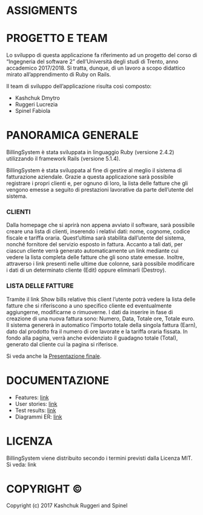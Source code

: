 # ASSIGMENTS


# PROGETTO E TEAM

Lo sviluppo di questa applicazione fa riferimento ad un progetto del corso di “Ingegneria del software 2” dell’Università degli studi di Trento, anno accademico 2017/2018. 
Si tratta, dunque, di un lavoro a scopo didattico mirato all’apprendimento di Ruby on Rails.

Il team di sviluppo dell’applicazione risulta così composto:
- Kashchuk Dmytro
- Ruggeri Lucrezia
- Spinel Fabiola

# PANORAMICA GENERALE 

BillingSystem è stata sviluppata in linguaggio Ruby (versione 2.4.2) utilizzando il framework Rails (versione 5.1.4).

BillingSystem è stata sviluppata al fine di gestire al meglio il sistema di fatturazione aziendale. Grazie a questa applicazione sarà possibile registrare i propri clienti e, per ognuno di loro, la lista delle fatture che gli vengono emesse a seguito di prestazioni lavorative da parte dell’utente del sistema.

### CLIENTI 

Dalla homepage che si aprirà non appena avviato il software, sarà possibile creare una lista di clienti, inserendo i relativi dati: nome, cognome, codice fiscale e tariffa oraria. Quest’ultima sarà stabilita dall’utente del sistema, nonché fornitore del servizio esposto in fattura.
Accanto a tali dati, per ciascun cliente verrà generato automaticamente un link mediante cui vedere la lista completa delle fatture che gli sono state emesse. Inoltre, attraverso i link presenti nelle ultime due colonne, sarà possibile modificare i dati di un determinato cliente (Edit) oppure eliminarli (Destroy).

### LISTA DELLE FATTURE 

Tramite il link Show bills relative this client l’utente potrà vedere la lista delle fatture che si riferiscono a uno specifico cliente ed eventualmente aggiungerne, modificarne o rimuoverne. I dati da inserire in fase di creazione di una nuova fattura sono: Numero, Data, Totale ore, Totale euro.
Il sistema genererà in automatico l’importo totale della singola fattura (Earn), dato dal prodotto fra il numero di ore lavorate e la tariffa oraria fissata.
In fondo alla pagina, verrà anche evidenziato il guadagno totale (Total), generato dal cliente cui la pagina si riferisce.

Si veda anche la [Presentazione finale](Assigments/Presentation.pdf).

# DOCUMENTAZIONE
- Features: [link](features)
- User stories: [link](Assigments/userstories.txt)
- Test results: [link](Assigments/testResult.txt)
- Diagrammi ER: [link](Assigments/ER_railroady)

# LICENZA

BillingSystem viene distribuito secondo i termini previsti dalla Licenza MIT.
Si veda: link

# COPYRIGHT :copyright: 

Copyright (c) 2017 Kashchuk Ruggeri and Spinel

